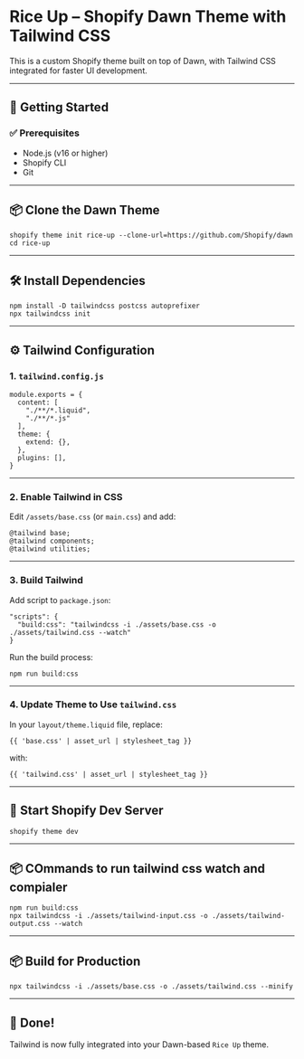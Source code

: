 
# Rice Up – Shopify Dawn Theme with Tailwind CSS

This is a custom Shopify theme built on top of Dawn, with Tailwind CSS integrated for faster UI development.

---

## 🚀 Getting Started

### ✅ Prerequisites

- Node.js (v16 or higher)
- Shopify CLI
- Git

---

## 📦 Clone the Dawn Theme

```
shopify theme init rice-up --clone-url=https://github.com/Shopify/dawn
cd rice-up
```

---

## 🛠️ Install Dependencies

```
npm install -D tailwindcss postcss autoprefixer
npx tailwindcss init
```

---

## ⚙️ Tailwind Configuration

### 1. `tailwind.config.js`

```
module.exports = {
  content: [
    "./**/*.liquid",
    "./**/*.js"
  ],
  theme: {
    extend: {},
  },
  plugins: [],
}
```

---

### 2. Enable Tailwind in CSS

Edit `/assets/base.css` (or `main.css`) and add:

```
@tailwind base;
@tailwind components;
@tailwind utilities;
```

---

### 3. Build Tailwind

Add script to `package.json`:

```
"scripts": {
  "build:css": "tailwindcss -i ./assets/base.css -o ./assets/tailwind.css --watch"
}
```

Run the build process:

```
npm run build:css
```

---

### 4. Update Theme to Use `tailwind.css`

In your `layout/theme.liquid` file, replace:

```
{{ 'base.css' | asset_url | stylesheet_tag }}
```

with:

```
{{ 'tailwind.css' | asset_url | stylesheet_tag }}
```

---

## 🧪 Start Shopify Dev Server

```
shopify theme dev
```

---

## 📦 COmmands to run tailwind css watch and compialer 
```
npm run build:css
npx tailwindcss -i ./assets/tailwind-input.css -o ./assets/tailwind-output.css --watch

```

---

## 📦 Build for Production

```
npx tailwindcss -i ./assets/base.css -o ./assets/tailwind.css --minify
```

---

## 🙌 Done!

Tailwind is now fully integrated into your Dawn-based `Rice Up` theme.

